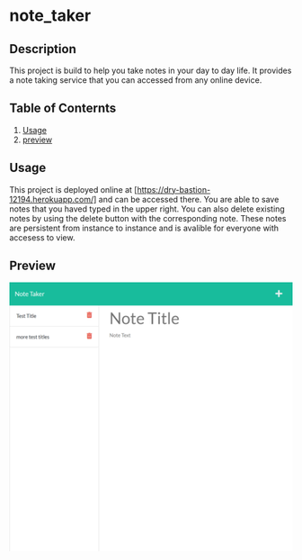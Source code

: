 # note_taker
  
  ## Description
  This project is build to help you take notes in your day to day life. It provides a note taking service that you can accessed from any online device.
  
  ## Table of Conternts
  <ol>
      <li><a href="#usage">Usage</a></li>
      <li><a href="#preview">preview</a></li>
  </ol>
      
  ## Usage
 This project is deployed online at [https://dry-bastion-12194.herokuapp.com/] and can be accessed there. You are able to save notes that you haved typed in the upper right. You can also delete existing notes by using the delete button with the corresponding note. These notes are persistent from instance to instance and is avalible for everyone with accesess to view. 

 ## Preview
 ![Alt text](https://github.com/nealsmithg/note_taker/blob/main/assets/demo.png?raw=true)